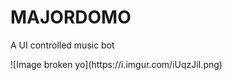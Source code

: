 <h1>MAJORDOMO</h1>
<p>A UI controlled music bot</p>
![Image broken yo](https://i.imgur.com/iUqzJiI.png)